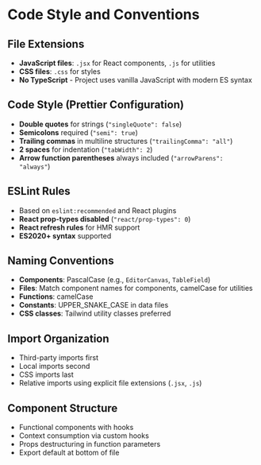 # Code Style and Conventions

## File Extensions
- **JavaScript files**: `.jsx` for React components, `.js` for utilities
- **CSS files**: `.css` for styles
- **No TypeScript** - Project uses vanilla JavaScript with modern ES syntax

## Code Style (Prettier Configuration)
- **Double quotes** for strings (`"singleQuote": false`)
- **Semicolons** required (`"semi": true`)
- **Trailing commas** in multiline structures (`"trailingComma": "all"`)
- **2 spaces** for indentation (`"tabWidth": 2`)
- **Arrow function parentheses** always included (`"arrowParens": "always"`)

## ESLint Rules
- Based on `eslint:recommended` and React plugins
- **React prop-types disabled** (`"react/prop-types": 0`)
- **React refresh rules** for HMR support
- **ES2020+ syntax** supported

## Naming Conventions
- **Components**: PascalCase (e.g., `EditorCanvas`, `TableField`)
- **Files**: Match component names for components, camelCase for utilities
- **Functions**: camelCase
- **Constants**: UPPER_SNAKE_CASE in data files
- **CSS classes**: Tailwind utility classes preferred

## Import Organization
- Third-party imports first
- Local imports second
- CSS imports last
- Relative imports using explicit file extensions (`.jsx`, `.js`)

## Component Structure
- Functional components with hooks
- Context consumption via custom hooks
- Props destructuring in function parameters
- Export default at bottom of file